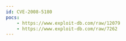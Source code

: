 ```yaml
---
id: CVE-2008-5180
pocs:
    - https://www.exploit-db.com/raw/12079
    - https://www.exploit-db.com/raw/7262
---
```


